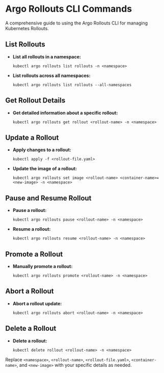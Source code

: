 
# Argo Rollouts CLI Commands

A comprehensive guide to using the Argo Rollouts CLI for managing Kubernetes Rollouts.

## List Rollouts

- **List all rollouts in a namespace:**

  ```shell
  kubectl argo rollouts list rollouts -n <namespace>
  ```

- **List rollouts across all namespaces:**

  ```shell
  kubectl argo rollouts list rollouts --all-namespaces
  ```

## Get Rollout Details

- **Get detailed information about a specific rollout:**

  ```shell
  kubectl argo rollouts get rollout <rollout-name> -n <namespace>
  ```

## Update a Rollout

- **Apply changes to a rollout:**

  ```shell
  kubectl apply -f <rollout-file.yaml>
  ```

- **Update the image of a rollout:**

  ```shell
  kubectl argo rollouts set image <rollout-name> <container-name>=<new-image> -n <namespace>
  ```

## Pause and Resume Rollout

- **Pause a rollout:**

  ```shell
  kubectl argo rollouts pause <rollout-name> -n <namespace>
  ```

- **Resume a rollout:**

  ```shell
  kubectl argo rollouts resume <rollout-name> -n <namespace>
  ```

## Promote a Rollout

- **Manually promote a rollout:**

  ```shell
  kubectl argo rollouts promote <rollout-name> -n <namespace>
  ```

## Abort a Rollout

- **Abort a rollout update:**

  ```shell
  kubectl argo rollouts abort <rollout-name> -n <namespace>
  ```

## Delete a Rollout

- **Delete a rollout:**

  ```shell
  kubectl delete rollout <rollout-name> -n <namespace>
  ```

Replace `<namespace>`, `<rollout-name>`, `<rollout-file.yaml>`, `<container-name>`, and `<new-image>` with your specific details as needed.
